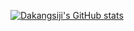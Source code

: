 [![Dakangsiji's GitHub stats](https://github-readme-stats.vercel.app/api?username=dakangsiji)](https://github.com/anuraghazra/github-readme-stats)
